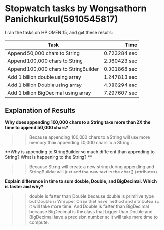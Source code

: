 # Stopwatch tasks by Wongsathorn Panichkurkul(5910545817)
I ran the tasks on HP OMEN 15, and got these results:

Task | Time
--------------------------------------|-------:
Append 50,000 chars to String | 0.723284 sec
Append 100,000 chars to String | 2.060423 sec
Append 100,000 chars to StringBuilder | 0.001868 sec
Add 1 billion double using array | 1.247813 sec
Add 1 billion Double using array | 4.086294 sec
Add 1 billion BigDecimal using array | 7.297607 sec

## Explanation of Results
**Why does appending 100,000 chars to a String take more than 2X the time to append 50,000 chars?**
>>Because appending 100,000 chars to a String will use more memory than appending 50,000 chars to a String .

**Why is appending to StringBuilder so much different than appending to String?  What is happening to the String? **
>>Because String will create a new string during appending and StringBuilder will just add the new text to the char[] (attributes) .

**Explain difference in time to sum double, Double, and BigDecimal.  Which is faster and why?**
>>double is faster than Double because double is primitive type but Double is Wrapper Class that have method and attributes so it will take more time.
And Double is faster than BigDecimal because BigDecimal is the class that bigger than Double and BigDecimal have a precision number so it will take more time to compute.

